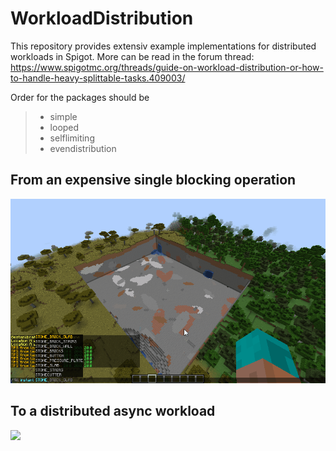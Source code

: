 # WorkloadDistribution

This repository provides extensiv example implementations for distributed workloads in Spigot.
More can be read in the forum thread:
https://www.spigotmc.org/threads/guide-on-workload-distribution-or-how-to-handle-heavy-splittable-tasks.409003/

Order for the packages should be
> * simple
> * looped
> * selflimiting
> * evendistribution

## From an expensive single blocking operation
![](https://github.com/Flo0/WorkloadDistribution/blob/master/readmesrc/instant_fill.gif)


## To a distributed async workload
![](https://github.com/Flo0/WorkloadDistribution/blob/master/readmesrc/dist_fill.gif)
